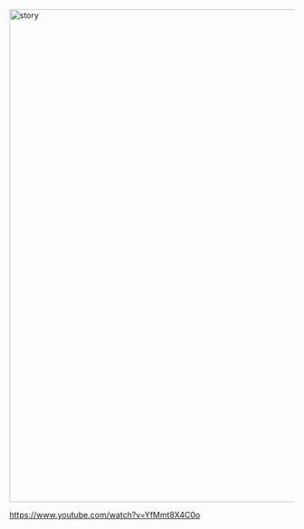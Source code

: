<img width="872" alt="story" src="https://github.com/user-attachments/assets/dd22fc23-d379-4324-95a9-7898ea03a007">



https://www.youtube.com/watch?v=YfMmt8X4C0o
